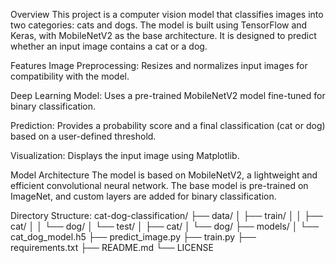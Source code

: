 Overview
This project is a computer vision model that classifies images into two categories: cats and dogs. The model is built using TensorFlow and Keras, with MobileNetV2 as the base architecture. It is designed to predict whether an input image contains a cat or a dog.

Features
Image Preprocessing: Resizes and normalizes input images for compatibility with the model.

Deep Learning Model: Uses a pre-trained MobileNetV2 model fine-tuned for binary classification.

Prediction: Provides a probability score and a final classification (cat or dog) based on a user-defined threshold.

Visualization: Displays the input image using Matplotlib.

Model Architecture
The model is based on MobileNetV2, a lightweight and efficient convolutional neural network. The base model is pre-trained on ImageNet, and custom layers are added for binary classification.


Directory Structure:
cat-dog-classification/
├── data/
│   ├── train/
│   │   ├── cat/
│   │   └── dog/
│   └── test/
│       ├── cat/
│       └── dog/
├── models/
│   └── cat_dog_model.h5
├── predict_image.py
├── train.py
├── requirements.txt
├── README.md
└── LICENSE
